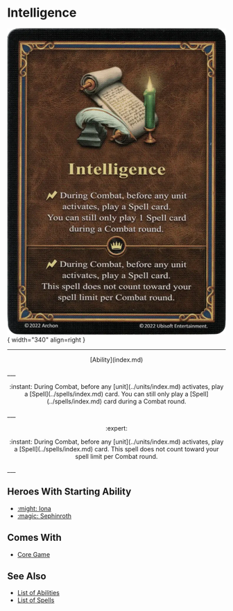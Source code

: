 # Intelligence

![Intelligence](../assets/abilities-intelligence.webp){ width="340" align=right }

___
<p style="text-align: center;" markdown>[Ability](index.md)</p>
___
<p style="text-align: center;" markdown>:instant: During Combat, before any [unit](../units/index.md) activates, play a [Spell](../spells/index.md) card. You can still only play a [Spell](../spells/index.md) card during a Combat round.</p>
___
<p style="text-align: center;" markdown> :expert: </p>

<p style="text-align: center;" markdown>:instant: During Combat, before any [unit](../units/index.md) activates, play a [Spell](../spells/index.md) card. This spell does not count toward your spell limit per Combat round.</p>
___


## Heroes With Starting Ability

- [:might: Iona](../heroes/iona.md)
- [:magic: Sephinroth](../heroes/sephinroth.md)


## Comes With

- [Core Game](../content.md)


## See Also

- [List of Abilities](index.md)
- [List of Spells](../spells/index.md)
